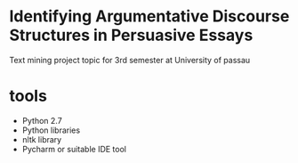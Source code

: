 # Identifying Argumentative Discourse Structures in Persuasive Essays
Text mining project topic for 3rd semester at University of passau

# tools
- Python 2.7
- Python libraries
- nltk library
- Pycharm or suitable IDE tool





